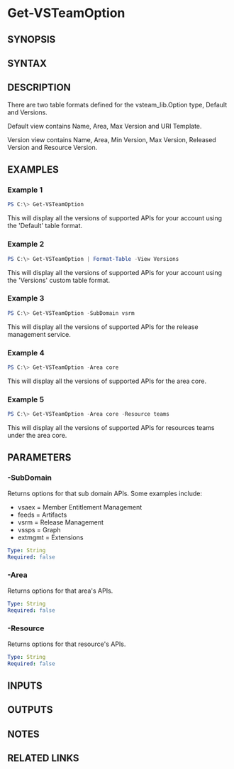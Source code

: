 <!-- #include "./common/header.md" -->

# Get-VSTeamOption

## SYNOPSIS

<!-- #include "./synopsis/Get-VSTeamOption.md" -->

## SYNTAX

## DESCRIPTION

<!-- #include "./synopsis/Get-VSTeamOption.md" -->

There are two table formats defined for the vsteam_lib.Option type, Default and Versions.

Default view contains Name, Area, Max Version and URI Template.

Version view contains Name, Area, Min Version, Max Version, Released Version and Resource Version.

## EXAMPLES

### Example 1

```powershell
PS C:\> Get-VSTeamOption
```

This will display all the versions of supported APIs for your account using the 'Default' table format.

### Example 2

```powershell
PS C:\> Get-VSTeamOption | Format-Table -View Versions
```

This will display all the versions of supported APIs for your account using the 'Versions' custom table format.

### Example 3

```powershell
PS C:\> Get-VSTeamOption -SubDomain vsrm
```

This will display all the versions of supported APIs for the release management service.

### Example 4

```powershell
PS C:\> Get-VSTeamOption -Area core
```

This will display all the versions of supported APIs for the area core.

### Example 5

```powershell
PS C:\> Get-VSTeamOption -Area core -Resource teams
```

This will display all the versions of supported APIs for resources teams under the area core.

## PARAMETERS

### -SubDomain

Returns options for that sub domain APIs. Some examples include:

- vsaex = Member Entitlement Management
- feeds = Artifacts
- vsrm = Release Management
- vssps = Graph
- extmgmt = Extensions

```yaml
Type: String
Required: false
```

### -Area

Returns options for that area's APIs.

```yaml
Type: String
Required: false
```

### -Resource

Returns options for that resource's APIs.

```yaml
Type: String
Required: false
```

## INPUTS

## OUTPUTS

## NOTES

<!-- #include "./common/prerequisites.md" -->

## RELATED LINKS

<!-- #include "./common/related.md" -->
